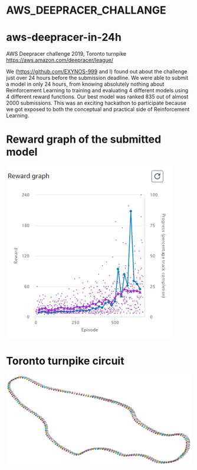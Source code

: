 # AWS_DEEPRACER_CHALLANGE

# aws-deepracer-in-24h
AWS Deepracer challenge 2019, Toronto turnpike
https://aws.amazon.com/deepracer/league/

We (https://github.com/EXYNOS-999 and I) found out about the challenge just over 24 hours before the submission deadline. We were able to submit a model in only 24 hours, from knowing absolutely nothing about Reinforcement Learning to training and evaluating 4 different models using 4 different reward functions. Our best model was ranked 835 out of almost 2000 submissions. This was an exciting hackathon to participate because we got exposed to both the conceptual and practical side of Reinforcement Learning.


# Reward graph of the submitted model

![Reward graph - Toronto turnlike](https://github.com/dg1223/aws-deepracer-in-24h/blob/master/submitted-model-dg1223/reward-graph_submitted_model.PNG)

# Toronto turnpike circuit

![Toronto turnpike waypoints](https://github.com/dg1223/aws-deepracer-in-24h/blob/master/toronto-turnpike.png)
